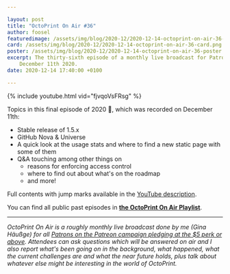 ```yaml
---

layout: post
title: "OctoPrint On Air #36"
author: foosel
featuredimage: /assets/img/blog/2020-12/2020-12-14-octoprint-on-air-36-card.png
card: /assets/img/blog/2020-12/2020-12-14-octoprint-on-air-36-card.png
poster: /assets/img/blog/2020-12/2020-12-14-octoprint-on-air-36-poster.png
excerpt: The thirty-sixth episode of a monthly live broadcast for Patrons which aired live on 
    December 11th 2020.
date: 2020-12-14 17:40:00 +0100

---
```


{% include youtube.html vid="fjvqoVsFRsg" %}

Topics in this final episode of 2020 🎄, which was recorded on December 11th:

  * Stable release of 1.5.x
  * GitHub Nova & Universe
  * A quick look at the usage stats and where to find a new static page with some of them
  * Q&A touching among other things on
    * reasons for enforcing access control
    * where to find out about what's on the roadmap
    * and more!
    
Full contents with jump marks available in the 
[YouTube description](https://youtu.be/fjvqoVsFRsg).

You can find all public past episodes in 
**[the OctoPrint On Air Playlist](https://www.youtube.com/playlist?list=PL9j2DtsIPVkOFIMRrnnbXsnXtQmwj1IId)**.

---

*OctoPrint On Air is a roughly monthly live broadcast done by me (Gina Häußge)
for all [Patrons on the Patreon campaign pledging at the $5 perk or above](https://patreon.com/foosel). 
Attendees can ask questions which will be answered on air and I also report 
what's been going on in the background, what happened, what the current 
challenges are and what the near future holds, plus talk about whatever else
might be interesting in the world of OctoPrint.*